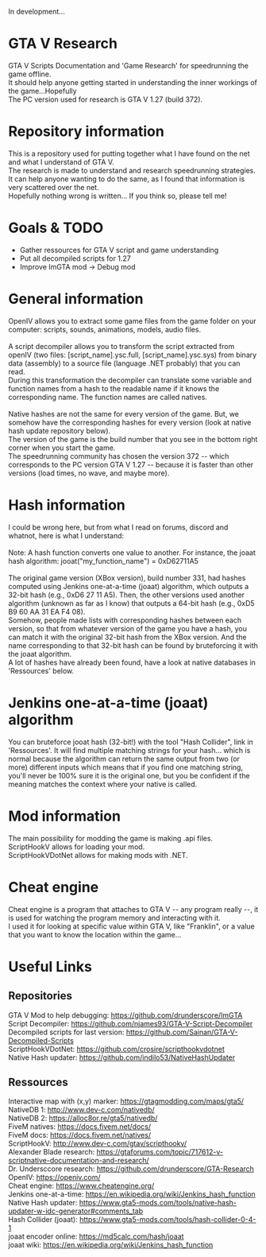 In development...

# GTA V Research
GTA V Scripts Documentation and 'Game Research' for speedrunning the game offline.<br />
It should help anyone getting started in understanding the inner workings of the game...Hopefully<br />
The PC version used for research is GTA V 1.27 (build 372).

# Repository information
This is a repository used for putting together what I have found on the net and what I understand of GTA V.<br />
The research is made to understand and research speedrunning strategies. It can help anyone wanting to do the same, as I found that information is very scattered over the net.<br />
Hopefully nothing wrong is written... If you think so, please tell me!

# Goals & TODO
* Gather ressources for GTA V script and game understanding
* Put all decompiled scripts for 1.27
* Improve ImGTA mod -> Debug mod 

# General information
OpenIV allows you to extract some game files from the game folder on your computer: scripts, sounds, animations, models, audio files.<br /><br />
A script decompiler allows you to transform the script extracted from openIV (two files: [script_name].ysc.full, [script_name].ysc.sys) from binary data (assembly) to a source file (language .NET probably) that you can read.<br />
During this transformation the decompiler can translate some variable and function names from a hash to the readable name if it knows the corresponding name. The function names are called natives.<br /><br />
Native hashes are not the same for every version of the game. But, we somehow have the corresponding hashes for every version (look at native hash update repository below).<br />
The version of the game is the build number that you see in the bottom right corner when you start the game.<br />
The speedrunning community has chosen the version 372 -- which corresponds to the PC version GTA V 1.27 -- because it is faster than other versions (load times, no wave, and maybe more).<br />

# Hash information
I could be wrong here, but from what I read on forums, discord and whatnot, here is what I understand:<br /><br />
Note: A hash function converts one value to another. For instance, the joaat hash algorithm: jooat("my_function_name") = 0xD62711A5<br /><br />
The original game version (XBox version), build number 331, had hashes computed using Jenkins one-at-a-time (joaat) algorithm, which outputs a 32-bit hash (e.g., 0xD6 27 11 A5). Then, the other versions used another algorithm (unknown as far as I know) that outputs a 64-bit hash (e.g., 0xD5 B9 60 AA 31 EA F4 08).<br />
Somehow, people made lists with corresponding hashes between each version, so that from whatever version of the game you have a hash, you can match it with the original 32-bit hash from the XBox version. And the name corresponding to that 32-bit hash can be found by bruteforcing it with the joaat algorithm.<br />
A lot of hashes have already been found, have a look at native databases in 'Ressources' below.

# Jenkins one-at-a-time (joaat) algorithm
You can bruteforce jooat hash (32-bit!) with the tool "Hash Collider", link in 'Ressources'.
It will find multiple matching strings for your hash... which is normal because the algorithm can return the same output from two (or more) different inputs which means that if you find one matching string, you'll never be 100% sure it is the original one, but you be confident if the meaning matches the context where your native is called. 

# Mod information
The main possibility for modding the game is making .api files.<br />
ScriptHookV allows for loading your mod.<br />
ScriptHookVDotNet allows for making mods with .NET.<br />

# Cheat engine
Cheat engine is a program that attaches to GTA V -- any program really --, it is used for watching the program memory and interacting with it.<br />
I used it for looking at specific value within GTA V, like "Franklin", or a value that you want to know the location within the game...

# Useful Links
## Repositories
GTA V Mod to help debugging: https://github.com/drunderscore/ImGTA<br />
Script Decompiler: https://github.com/njames93/GTA-V-Script-Decompiler<br />
Decompiled scripts for last version: https://github.com/Sainan/GTA-V-Decompiled-Scripts<br />
ScriptHookVDotNet: https://github.com/crosire/scripthookvdotnet<br />
Native Hash updater: https://github.com/indilo53/NativeHashUpdater<br />

## Ressources
Interactive map with (x,y) marker: https://gtagmodding.com/maps/gta5/<br />
NativeDB 1: http://www.dev-c.com/nativedb/<br />
NativeDB 2: https://alloc8or.re/gta5/nativedb/<br />
FiveM natives: https://docs.fivem.net/docs/<br />
FiveM docs: https://docs.fivem.net/natives/<br />
ScriptHookV: http://www.dev-c.com/gtav/scripthookv/<br />
Alexander Blade research: https://gtaforums.com/topic/717612-v-scriptnative-documentation-and-research/<br />
Dr. Undersccore research: https://github.com/drunderscore/GTA-Research<br />
OpenIV: https://openiv.com/<br />
Cheat engine: https://www.cheatengine.org/<br />
Jenkins one-at-a-time: https://en.wikipedia.org/wiki/Jenkins_hash_function<br />
Native Hash updater: https://www.gta5-mods.com/tools/native-hash-updater-w-idc-generator#comments_tab<br />
Hash Collider (joaat): https://www.gta5-mods.com/tools/hash-collider-0-4-1<br />
joaat encoder online: https://md5calc.com/hash/joaat<br />
joaat wiki: https://en.wikipedia.org/wiki/Jenkins_hash_function<br />

